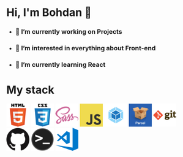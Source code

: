 <h1> Hi, I'm Bohdan 👋 </h1>
<ul>
  <li> <h3>🔭 I’m currently working <b> on Projects</h3> </b> </li>
  <li> <h3>👀 I’m interested in  <b> everything about Front-end</h3> </b> </li>
  <li> <h3>🌱 I’m currently learning  <b> React</h3> </b> </li>
</ul>

<h1>My stack </h1>

<div>
  <img class="image" src="html.png" width="60" height="60"> 
  <img src="css.png" width="60" height="60"> 
  <img src="sass.png" width="60" height="60"> 
  <img src="javascript.png" width="60" height="60">
  <img src="webpack.png" width="60" height="60">
  <img src="parcel.png" width="60" height="60">
  <img src="git.png" width="60" height="60">
  <img src="github.png" width="60" height="60">
  <img src="terminal.png" width="60" height="60">
  <img src="visual-studio-code.png" width="60" height="60">
</div>
